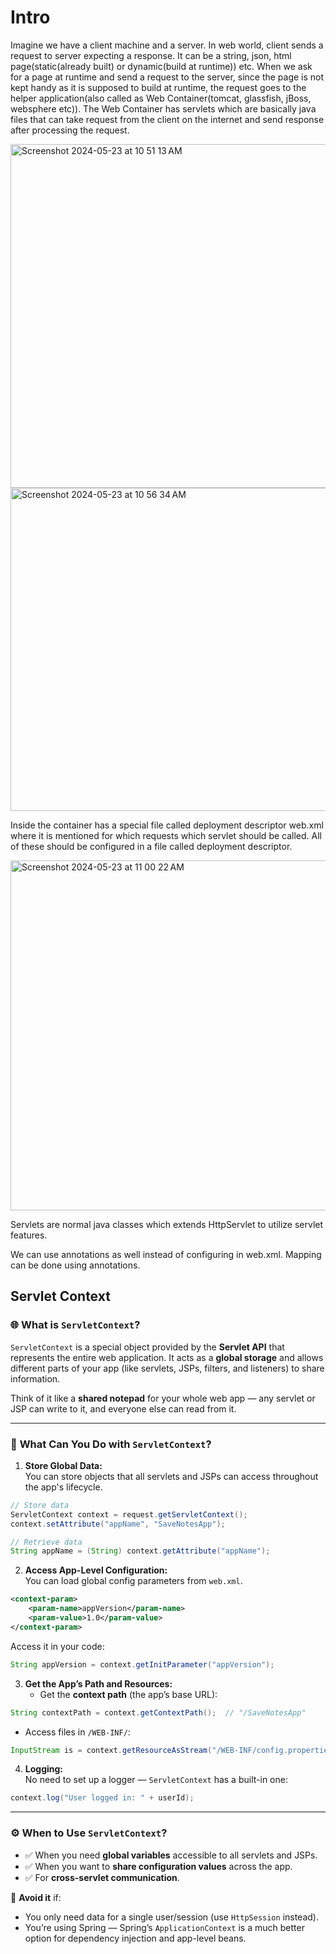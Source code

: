 # Intro

Imagine we have a client machine and a server. In web world, client sends a request to server expecting a response. It can be a string, json, html page(static(already built) or dynamic(build at runtime)) etc. When we ask for a page at runtime and send a request to the server, since the page is not kept handy as it is supposed to build at runtime, the request goes to the helper application(also called as Web Container(tomcat, glassfish, jBoss, websphere etc)). The Web Container has servlets which are basically java files that can take request from the client on the internet and send response after processing the request.

<img width="550" alt="Screenshot 2024-05-23 at 10 51 13 AM" src="https://github.com/Malobika8/GitDemo/assets/111234135/3e14a388-2d0d-4b8c-bbc7-9ce9ecf2e3f4">
<img width="517" alt="Screenshot 2024-05-23 at 10 56 34 AM" src="https://github.com/Malobika8/GitDemo/assets/111234135/90dd086b-4fc3-4d0c-aca3-5bd925e6dcef">

Inside the container has a special file called deployment descriptor web.xml where it is mentioned for which requests which servlet should be called. All of these should be configured in a file called deployment descriptor.

<img width="560" alt="Screenshot 2024-05-23 at 11 00 22 AM" src="https://github.com/Malobika8/GitDemo/assets/111234135/47ca42d5-d04b-48fa-9fe1-0a320e77ca3c">

Servlets are normal java classes which extends HttpServlet to utilize servlet features.

We can use annotations as well instead of configuring in web.xml. Mapping can be done using annotations.

## Servlet Context

### 🌐 **What is `ServletContext`?**

`ServletContext` is a special object provided by the **Servlet API** that represents the entire web application. It acts as a **global storage** and allows different parts of your app (like servlets, JSPs, filters, and listeners) to share information.

Think of it like a **shared notepad** for your whole web app — any servlet or JSP can write to it, and everyone else can read from it.

---

### 📌 **What Can You Do with `ServletContext`?**

1. **Store Global Data:**  
   You can store objects that all servlets and JSPs can access throughout the app's lifecycle.

```java
// Store data
ServletContext context = request.getServletContext();
context.setAttribute("appName", "SaveNotesApp");

// Retrieve data
String appName = (String) context.getAttribute("appName");
```

2. **Access App-Level Configuration:**  
   You can load global config parameters from `web.xml`.

```xml
<context-param>
    <param-name>appVersion</param-name>
    <param-value>1.0</param-value>
</context-param>
```

Access it in your code:

```java
String appVersion = context.getInitParameter("appVersion");
```

3. **Get the App’s Path and Resources:**  
   - Get the **context path** (the app’s base URL):  

```java
String contextPath = context.getContextPath();  // "/SaveNotesApp"
```

   - Access files in `/WEB-INF/`:

```java
InputStream is = context.getResourceAsStream("/WEB-INF/config.properties");
```

4. **Logging:**  
   No need to set up a logger — `ServletContext` has a built-in one:

```java
context.log("User logged in: " + userId);
```

---

### ⚙️ **When to Use `ServletContext`?**

- ✅ When you need **global variables** accessible to all servlets and JSPs.  
- ✅ When you want to **share configuration values** across the app.  
- ✅ For **cross-servlet communication**.  

🚫 **Avoid it** if:
- You only need data for a single user/session (use `HttpSession` instead).
- You’re using Spring — Spring’s `ApplicationContext` is a much better option for dependency injection and app-level beans.
